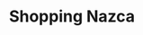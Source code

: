 ---
title: "Shopping Nazca"
url: /ciudad-autonoma-de-buenos-aires/shopping-nazca/
shop: Einkaufszentrum
---